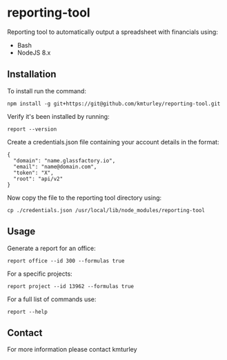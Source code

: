 # reporting-tool

Reporting tool to automatically output a spreadsheet with financials using:

* Bash
* NodeJS 8.x


## Installation

To install run the command:

    npm install -g git+https://git@github.com/kmturley/reporting-tool.git

Verify it's been installed by running:

    report --version

Create a credentials.json file containing your account details in the format:

    {
      "domain": "name.glassfactory.io",
      "email": "name@domain.com",
      "token": "X",
      "root": "api/v2"
    }

Now copy the file to the reporting tool directory using:

    cp ./credentials.json /usr/local/lib/node_modules/reporting-tool


## Usage

Generate a report for an office:

    report office --id 300 --formulas true

For a specific projects:

    report project --id 13962 --formulas true

For a full list of commands use:

    report --help


## Contact

For more information please contact kmturley
